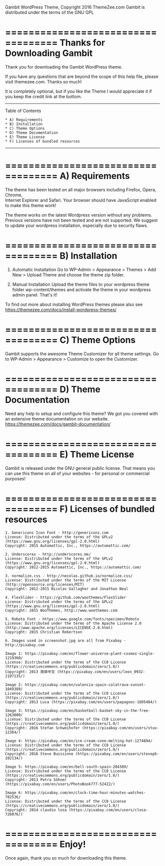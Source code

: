 Gambit WordPress Theme, Copyright 2016 ThemeZee.com
Gambit is distributed under the terms of the GNU GPL

===================================
Thanks for Downloading Gambit
===================================

Thank you for downloading the Gambit WordPress theme.

If you have any questions that are beyond the scope of this help file, 
please visit themezee.com. Thanks so much!

It is completely optional, but if you like the Theme I would appreciate it if 
you keep the credit link at the bottom.

-----------------------------------
Table of Contents

    * A) Requirements
    * B) Installation
    * C) Theme Options
    * D) Theme Documentation
    * E) Theme License
	* F) Licenses of bundled resources
-----------------------------------

===================================
A) Requirements
===================================

The theme has been tested on all major browsers including Firefox, Opera, Chrome,  
Internet Explorer and Safari. Your browser should have JavaScript enabled to make this theme work!

The theme works on the latest Wordpress version without any problems. Previous versions have not been tested
and are not supported. We suggest to update your wordpress installation, especially due to security flaws.

===================================
B) Installation
===================================

   1. Automatic Installation
      Go to WP-Admin > Appearance > Themes > Add New > Upload Theme and choose the theme zip folder.

   2. Manual Installation
      Upload the theme files to your wordpress theme folder wp-content/themes and activate the theme in
      your wordpress admin panel. That's it!

To find out more about installing WordPress themes please also see https://themezee.com/docs/install-wordpress-themes/

===================================
C) Theme Options
===================================

Gambit supports the awesome Theme Customizer for all theme settings. 
Go to WP-Admin > Appearance > Customize to open the Customizer.

===================================
D) Theme Documentation
===================================

Need any help to setup and configure this theme? We got you covered with an extensive theme documentation on our website.
https://themezee.com/docs/gambit-documentation/

===================================
E) Theme License
===================================

Gambit is released under the GNU general public license. 
That means you can use this theme on all of your websites - for personal or commercial purposes!

===================================
F) Licenses of bundled resources
===================================

	1. Genericons Icon Font - http://genericons.com
	License: Distributed under the terms of the GPLv2 (https://www.gnu.org/licenses/gpl-2.0.html)
	Copyright: 2015 Automattic, Inc., https://automattic.com/
	
	2. Underscores - http://underscores.me/
	License: Distributed under the terms of the GPLv2 (https://www.gnu.org/licenses/gpl-2.0.html)
	Copyright: 2012-2015 Automattic, Inc., https://automattic.com/

	3. normalize.css - http://necolas.github.io/normalize.css/
	License: Distributed under the terms of the MIT License (http://opensource.org/licenses/MIT)
	Copyright: 2012-2015 Nicolas Gallagher and Jonathan Neal
	
	4. FlexSlider - https://github.com/woothemes/FlexSlider
	License: Distributed under the terms of the GPLv2 (https://www.gnu.org/licenses/gpl-2.0.html)
	Copyright: 2015 WooThemes, http://www.woothemes.com
	
	5. Roboto Font - https://www.google.com/fonts/specimen/Roboto
	License: Distributed under the terms of the Apache License 2.0 (http://www.apache.org/licenses/LICENSE-2.0.html)
	Copyright: 2015 Christian Robertson
	
	6. Images used in screenshot.jpg are all from Pixabay - http://pixabay.com
	
	Image 1: https://pixabay.com/en/flower-universe-plant-cosmos-single-1219360/
	License: Distributed under the terms of the CC0 License (https://creativecommons.org/publicdomain/zero/1.0/)
	Copyright: 2013 简体中文 (https://pixabay.com/en/users/leon_0932-2107135/)
	
	Image 2: https://pixabay.com/en/valencia-spain-calatrava-sunset-1049389/
	License: Distributed under the terms of the CC0 License (https://creativecommons.org/publicdomain/zero/1.0/)
	Copyright: 2013 Luca (https://pixabay.com/en/users/papagnoc-1605484/)
	
	Image 3: https://pixabay.com/en/basketball-basket-sky-in-the-free-1263000/
	License: Distributed under the terms of the CC0 License (https://creativecommons.org/publicdomain/zero/1.0/)
	Copyright: 2016 Stefan Schweihofer (https://pixabay.com/en/users/stux-12364/)
	
	Image 4: https://pixabay.com/en/ice-cream-cone-melting-hot-1274894/
	License: Distributed under the terms of the CC0 License (https://creativecommons.org/publicdomain/zero/1.0/)
	Copyright: 2016 Steve Buissinne (https://pixabay.com/en/users/stevepb-282134/)
	
	Image 5: https://pixabay.com/en/bell-south-spain-204389/
	License: Distributed under the terms of the CC0 License (https://creativecommons.org/publicdomain/zero/1.0/)
	Copyright: 2013 Petra Söhner (https://pixabay.com/en/users/PhotoBook777-52422/)
	
	Image 6: https://pixabay.com/en/clock-time-hour-minutes-watches-782536/
	License: Distributed under the terms of the CC0 License (https://creativecommons.org/publicdomain/zero/1.0/)
	Copyright: 2014 claudio losa (https://pixabay.com/en/users/closa-726076/)

===================================
Enjoy!
===================================

Once again, thank you so much for downloading this theme. 